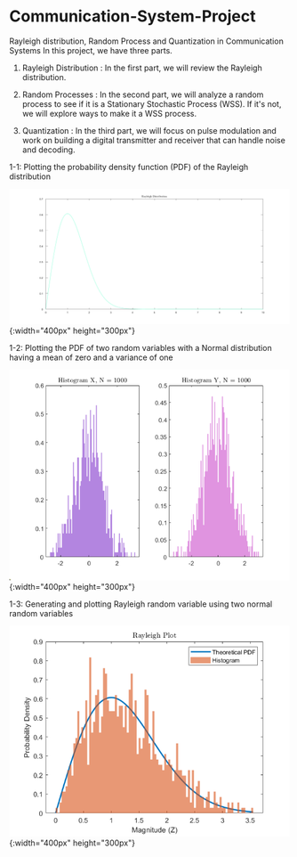 # Communication-System-Project
Rayleigh distribution, Random Process and Quantization in Communication Systems
 In this project, we have three parts. 

1. Rayleigh Distribution : In the first part, we will review the Rayleigh distribution.

2. Random Processes : In the second part, we will analyze a random process to see if it is a Stationary Stochastic Process (WSS). If it's not, we will explore ways to make it a WSS process.

3. Quantization : In the third part, we will focus on pulse modulation and work on building a digital transmitter and receiver that can handle noise and decoding.

1-1: Plotting the probability density function (PDF) of the Rayleigh distribution
 
![image](image/Rayleigh_plot.png){:width="400px" height="300px"}

1-2: Plotting the PDF of two random variables with a Normal distribution having a mean of zero and a variance of one

![image](image/normal_N1.png){:width="400px" height="300px"}

1-3: Generating and plotting Rayleigh random variable using two normal random variables

![image](image/RayleighN1.png){:width="400px" height="300px"}